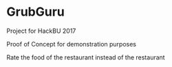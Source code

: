 # GrubGuru
Project for HackBU 2017

Proof of Concept for demonstration purposes

Rate the food of the restaurant instead of the restaurant
